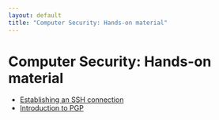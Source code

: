 ```yaml
--- 
layout: default
title: "Computer Security: Hands-on material"
---
```


# Computer Security: Hands-on material

* [Establishing an SSH connection](hands-on-ssh)
* [Introduction to PGP](hands-on-pgp)
